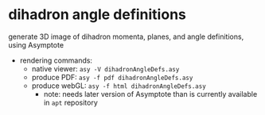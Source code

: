 # dihadron angle definitions
generate 3D image of dihadron momenta, planes, and angle
definitions, using Asymptote

- rendering commands:
  - native viewer: `asy -V dihadronAngleDefs.asy`
  - produce PDF: `asy -f pdf dihadronAngleDefs.asy`
  - produce webGL: `asy -f html dihadronAngleDefs.asy`
    - note: needs later version of Asymptote than is currently
      available in `apt` repository
